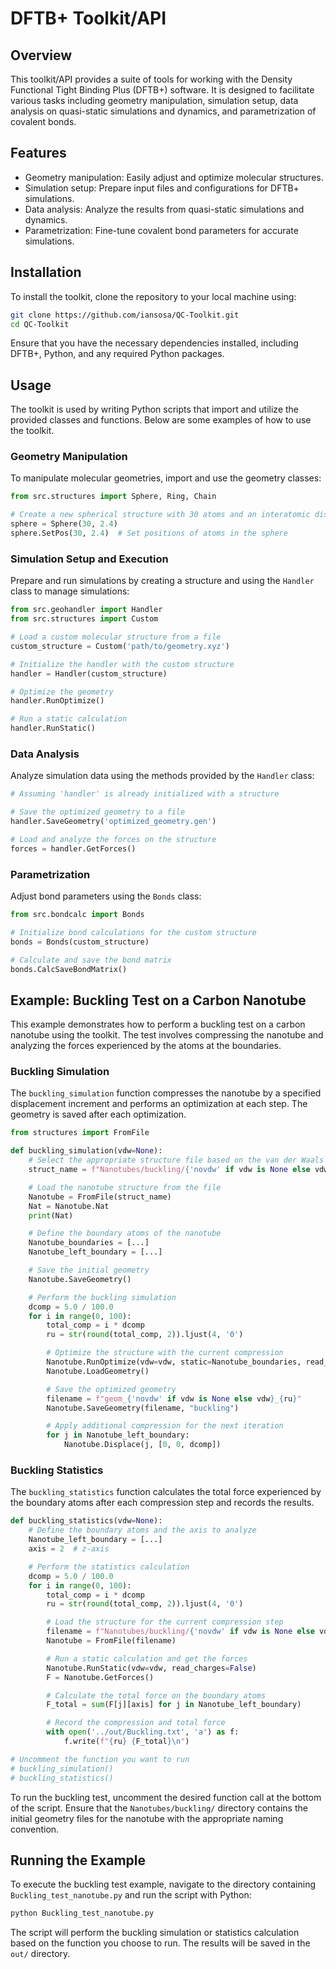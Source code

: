 # DFTB+ Toolkit/API

## Overview

This toolkit/API provides a suite of tools for working with the Density Functional Tight Binding Plus (DFTB+) software. It is designed to facilitate various tasks including geometry manipulation, simulation setup, data analysis on quasi-static simulations and dynamics, and parametrization of covalent bonds.

## Features

- Geometry manipulation: Easily adjust and optimize molecular structures.
- Simulation setup: Prepare input files and configurations for DFTB+ simulations.
- Data analysis: Analyze the results from quasi-static simulations and dynamics.
- Parametrization: Fine-tune covalent bond parameters for accurate simulations.

## Installation

To install the toolkit, clone the repository to your local machine using:

```bash
git clone https://github.com/iansosa/QC-Toolkit.git
cd QC-Toolkit
```

Ensure that you have the necessary dependencies installed, including DFTB+, Python, and any required Python packages.

## Usage

The toolkit is used by writing Python scripts that import and utilize the provided classes and functions. Below are some examples of how to use the toolkit.

### Geometry Manipulation

To manipulate molecular geometries, import and use the geometry classes:

```python
from src.structures import Sphere, Ring, Chain

# Create a new spherical structure with 30 atoms and an interatomic distance of 2.4 Bohr
sphere = Sphere(30, 2.4)
sphere.SetPos(30, 2.4)  # Set positions of atoms in the sphere
```

### Simulation Setup and Execution

Prepare and run simulations by creating a structure and using the `Handler` class to manage simulations:

```python
from src.geohandler import Handler
from src.structures import Custom

# Load a custom molecular structure from a file
custom_structure = Custom('path/to/geometry.xyz')

# Initialize the handler with the custom structure
handler = Handler(custom_structure)

# Optimize the geometry
handler.RunOptimize()

# Run a static calculation
handler.RunStatic()
```

### Data Analysis

Analyze simulation data using the methods provided by the `Handler` class:

```python
# Assuming 'handler' is already initialized with a structure

# Save the optimized geometry to a file
handler.SaveGeometry('optimized_geometry.gen')

# Load and analyze the forces on the structure
forces = handler.GetForces()
```

### Parametrization

Adjust bond parameters using the `Bonds` class:

```python
from src.bondcalc import Bonds

# Initialize bond calculations for the custom structure
bonds = Bonds(custom_structure)

# Calculate and save the bond matrix
bonds.CalcSaveBondMatrix()
```

## Example: Buckling Test on a Carbon Nanotube

This example demonstrates how to perform a buckling test on a carbon nanotube using the toolkit. The test involves compressing the nanotube and analyzing the forces experienced by the atoms at the boundaries.

### Buckling Simulation

The `buckling_simulation` function compresses the nanotube by a specified displacement increment and performs an optimization at each step. The geometry is saved after each optimization.

```python
from structures import FromFile

def buckling_simulation(vdw=None):
    # Select the appropriate structure file based on the van der Waals (vdW) method
    struct_name = f"Nanotubes/buckling/{'novdw' if vdw is None else vdw}/original.gen"

    # Load the nanotube structure from the file
    Nanotube = FromFile(struct_name)
    Nat = Nanotube.Nat
    print(Nat)

    # Define the boundary atoms of the nanotube
    Nanotube_boundaries = [...]
    Nanotube_left_boundary = [...]

    # Save the initial geometry
    Nanotube.SaveGeometry()

    # Perform the buckling simulation
    dcomp = 5.0 / 100.0
    for i in range(0, 100):
        total_comp = i * dcomp
        ru = str(round(total_comp, 2)).ljust(4, '0')

        # Optimize the structure with the current compression
        Nanotube.RunOptimize(vdw=vdw, static=Nanotube_boundaries, read_charges=False)
        Nanotube.LoadGeometry()

        # Save the optimized geometry
        filename = f"geom_{'novdw' if vdw is None else vdw}_{ru}"
        Nanotube.SaveGeometry(filename, "buckling")

        # Apply additional compression for the next iteration
        for j in Nanotube_left_boundary:
            Nanotube.Displace(j, [0, 0, dcomp])
```

### Buckling Statistics

The `buckling_statistics` function calculates the total force experienced by the boundary atoms after each compression step and records the results.

```python
def buckling_statistics(vdw=None):
    # Define the boundary atoms and the axis to analyze
    Nanotube_left_boundary = [...]
    axis = 2  # z-axis

    # Perform the statistics calculation
    dcomp = 5.0 / 100.0
    for i in range(0, 100):
        total_comp = i * dcomp
        ru = str(round(total_comp, 2)).ljust(4, '0')

        # Load the structure for the current compression step
        filename = f"Nanotubes/buckling/{'novdw' if vdw is None else vdw}/geom_{'novdw' if vdw is None else vdw}_{ru}.gen"
        Nanotube = FromFile(filename)

        # Run a static calculation and get the forces
        Nanotube.RunStatic(vdw=vdw, read_charges=False)
        F = Nanotube.GetForces()

        # Calculate the total force on the boundary atoms
        F_total = sum(F[j][axis] for j in Nanotube_left_boundary)

        # Record the compression and total force
        with open('../out/Buckling.txt', 'a') as f:
            f.write(f"{ru} {F_total}\n")

# Uncomment the function you want to run
# buckling_simulation()
# buckling_statistics()
```

To run the buckling test, uncomment the desired function call at the bottom of the script. Ensure that the `Nanotubes/buckling/` directory contains the initial geometry files for the nanotube with the appropriate naming convention.

## Running the Example

To execute the buckling test example, navigate to the directory containing `Buckling_test_nanotube.py` and run the script with Python:

```bash
python Buckling_test_nanotube.py
```

The script will perform the buckling simulation or statistics calculation based on the function you choose to run. The results will be saved in the `out/` directory.